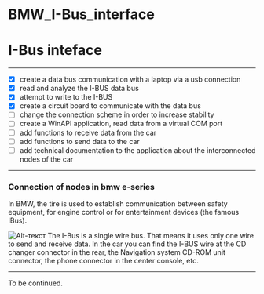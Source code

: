 # BMW_I-Bus_interface

# I-Bus inteface
____

- [X] create a data bus communication with a laptop via a usb connection
- [X] read and analyze the I-BUS data bus
- [X] attempt to write to the I-BUS
- [X] create a circuit board to communicate with the data bus
- [ ] change the connection scheme in order to increase stability
- [ ] create a WinAPI application, read data from a virtual COM port
- [ ] add functions to receive data from the car
- [ ] add functions to send data to the car
- [ ] add technical documentation to the application about the interconnected nodes of the car
____

### Сonnection of nodes in bmw e-series

In BMW, the tire is used to establish communication between safety equipment, for engine control or
for entertainment devices (the famous IBus).

![Alt-текст](https://prnt.sc/1unqt85 "I-Bus")
The I-Bus is a single wire bus. That means it uses only one wire to send and receive data.
In the car you can find the I-BUS wire at the CD changer connector in the rear, the Navigation system CD-ROM
unit connector, the phone connector in the center console, etc.
____

To be continued.
